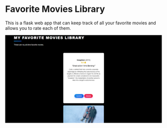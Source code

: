 # Favorite Movies Library
This is a flask web app that can keep track of all your favorite movies and allows you to rate each of them.

<img src="https://github.com/GRumbea/favorite-movies-library/blob/cd8dcffe8d3fbc1fee6832eab666760e643da004/portfolio-pic-favorite-movies-library.png" alt="favorite-movies-image"/>
